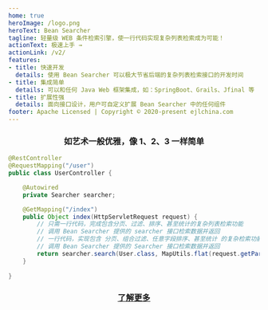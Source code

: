 ```yaml
---
home: true
heroImage: /logo.png
heroText: Bean Searcher
tagline: 轻量级 WEB 条件检索引擎，使一行代码实现复杂列表检索成为可能！
actionText: 极速上手 →
actionLink: /v2/
features:
- title: 快速开发
  details: 使用 Bean Searcher 可以极大节省后端的复杂列表检索接口的开发时间
- title: 集成简单
  details: 可以和任何 Java Web 框架集成，如：SpringBoot、Grails、Jfinal 等 
- title: 扩展性强
  details: 面向接口设计，用户可自定义扩展 Bean Searcher 中的任何组件
footer: Apache Licensed | Copyright © 2020-present ejlchina.com
---
```


### <center> 如艺术一般优雅，像 1、2、3 一样简单 </center>

```java
@RestController
@RequestMapping("/user")
public class UserController {

    @Autowired
    private Searcher searcher;

    @GetMapping("/index")
    public Object index(HttpServletRequest request) {
        // 只需一行代码，完成包含分页、过滤、排序、甚至统计的复杂列表检索功能
        // 调用 Bean Searcher 提供的 searcher 接口检索数据并返回
        // 一行代码，实现包含 分页、组合过滤、任意字段排序、甚至统计 的复杂检索功能
        // 调用 Bean Searcher 提供的 Searcher 接口检索数据并返回
        return searcher.search(User.class, MapUtils.flat(request.getParameterMap()));
    }
	
}
```

### [<center> 了解更多 </center>](/v2/)

<br/>
